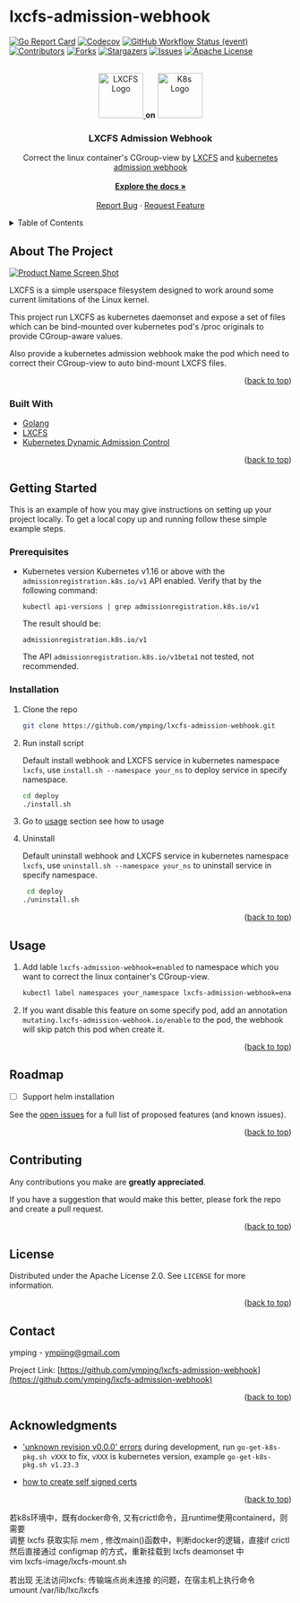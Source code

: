 # lxcfs-admission-webhook

<div id="top"></div>
<!--
*** Thanks for checking out the Best-README-Template. If you have a suggestion
*** that would make this better, please fork the repo and create a pull request
*** or simply open an issue with the tag "enhancement".
*** Don't forget to give the project a star!
*** Thanks again! Now go create something AMAZING! :D
-->



<!-- PROJECT SHIELDS -->
<!--
*** I'm using markdown "reference style" links for readability.
*** Reference links are enclosed in brackets [ ] instead of parentheses ( ).
*** See the bottom of this document for the declaration of the reference variables
*** for contributors-url, forks-url, etc. This is an optional, concise syntax you may use.
*** https://www.markdownguide.org/basic-syntax/#reference-style-links
-->
[![Go Report Card][go-report-card-shield]][go-report-card-url]
[![Codecov][codecov-shield]][codecov-url]
[![GitHub Workflow Status (event)][github-workflow-status-shield]][github-workflow-status-url]
[![Contributors][contributors-shield]][contributors-url]
[![Forks][forks-shield]][forks-url]
[![Stargazers][stars-shield]][stars-url]
[![Issues][issues-shield]][issues-url]
[![Apache License][license-shield]][license-url]


<!-- PROJECT LOGO -->
<br />
<div align="center">
  <a href="https://linuxcontainers.org/lxcfs/introduction/">
    <img src="https://linuxcontainers.org/static/img/containers.small.png" alt="LXCFS Logo" width="80" height="80">
  </a>
  <strong>on</strong>
  <a href="https://kubernetes.io/">
    <img src="https://kubernetes.io/images/favicon.png" alt="K8s Logo" width="80" height="80">
  </a>

<h3 align="center">LXCFS Admission Webhook</h3>

  <p align="center">
    Correct the linux container's CGroup-view by <a href="https://linuxcontainers.org/lxcfs/introduction/">LXCFS</a> and <a href="https://kubernetes.io/docs/reference/access-authn-authz/extensible-admission-controllers/">kubernetes admission webhook</a>
    <br />
    <br />
    <a href="https://github.com/ymping/lxcfs-admission-webhook"><strong>Explore the docs »</strong></a>
    <br />
    <br />
    <a href="https://github.com/ymping/lxcfs-admission-webhook/issues">Report Bug</a>
    ·
    <a href="https://github.com/ymping/lxcfs-admission-webhook/issues">Request Feature</a>
  </p>
</div>



<!-- TABLE OF CONTENTS -->
<details>
  <summary>Table of Contents</summary>
  <ol>
    <li>
      <a href="#about-the-project">About The Project</a>
      <ul>
        <li><a href="#built-with">Built With</a></li>
      </ul>
    </li>
    <li>
      <a href="#getting-started">Getting Started</a>
      <ul>
        <li><a href="#prerequisites">Prerequisites</a></li>
        <li><a href="#installation">Installation</a></li>
      </ul>
    </li>
    <li><a href="#usage">Usage</a></li>
    <li><a href="#roadmap">Roadmap</a></li>
    <li><a href="#contributing">Contributing</a></li>
    <li><a href="#license">License</a></li>
    <li><a href="#contact">Contact</a></li>
    <li><a href="#acknowledgments">Acknowledgments</a></li>
  </ol>
</details>



<!-- ABOUT THE PROJECT -->
## About The Project

[![Product Name Screen Shot][product-screenshot]](https://www.processon.com/view/link/6208d461f346fb3a0a38d972)

LXCFS is a simple userspace filesystem designed to work around some current limitations of the Linux kernel.

This project run LXCFS as kubernetes daemonset and expose a set of files which can be bind-mounted over kubernetes pod's /proc originals to provide CGroup-aware values.

Also provide a kubernetes admission webhook make the pod which need to correct their CGroup-view to auto bind-mount LXCFS files.

<p align="right">(<a href="#top">back to top</a>)</p>



### Built With

* [Golang](https://go.dev/)
* [LXCFS](https://linuxcontainers.org/lxcfs/introduction/)
* [Kubernetes Dynamic Admission Control](https://kubernetes.io/docs/reference/access-authn-authz/extensible-admission-controllers/)
 
<p align="right">(<a href="#top">back to top</a>)</p>



<!-- GETTING STARTED -->
## Getting Started

This is an example of how you may give instructions on setting up your project locally.
To get a local copy up and running follow these simple example steps.

### Prerequisites

* Kubernetes version
  Kubernetes v1.16 or above with the `admissionregistration.k8s.io/v1` API enabled. Verify that by the following command:
  ```
  kubectl api-versions | grep admissionregistration.k8s.io/v1
  ```
  The result should be:
  ```
  admissionregistration.k8s.io/v1
  ```
  The API `admissionregistration.k8s.io/v1beta1` not tested, not recommended.

### Installation

1. Clone the repo
   ```sh
   git clone https://github.com/ymping/lxcfs-admission-webhook.git
   ```
3. Run install script
   
   Default install webhook and LXCFS service in kubernetes namespace `lxcfs`,
   use `install.sh --namespace your_ns` to deploy service in specify namespace.
   ```sh
   cd deploy
   ./install.sh
   ```
4. Go to [usage](#usage) section see how to usage
5. Uninstall

   Default uninstall webhook and LXCFS service in kubernetes namespace `lxcfs`,
   use `uninstall.sh --namespace your_ns` to uninstall service in specify namespace.
   ```sh
    cd deploy
   ./uninstall.sh
   ```

<p align="right">(<a href="#top">back to top</a>)</p>



<!-- USAGE EXAMPLES -->
## Usage

1. Add lable `lxcfs-admission-webhook=enabled` to namespace which you want to correct the linux container's CGroup-view.
   ```sh
   kubectl label namespaces your_namespace lxcfs-admission-webhook=enabled
   ```
2. If you want disable this feature on some specify pod,
   add an annotation `mutating.lxcfs-admission-webhook.io/enable` to the pod,
   the webhook will skip patch this pod when create it.

<p align="right">(<a href="#top">back to top</a>)</p>



<!-- ROADMAP -->
## Roadmap

- [ ] Support helm installation

See the [open issues](https://github.com/ymping/lxcfs-admission-webhook/issues) for a full list of proposed features (and known issues).

<p align="right">(<a href="#top">back to top</a>)</p>



<!-- CONTRIBUTING -->
## Contributing

Any contributions you make are **greatly appreciated**.

If you have a suggestion that would make this better, please fork the repo and create a pull request.

<p align="right">(<a href="#top">back to top</a>)</p>



<!-- LICENSE -->
## License

Distributed under the Apache License 2.0. See `LICENSE` for more information.

<p align="right">(<a href="#top">back to top</a>)</p>



<!-- CONTACT -->
## Contact

ymping - [ympiing@gmail.com](mailto:ympiing@gmail.com)

Project Link: [https://github.com/ymping/lxcfs-admission-webhook](https://github.com/ymping/lxcfs-admission-webhook)

<p align="right">(<a href="#top">back to top</a>)</p>



<!-- ACKNOWLEDGMENTS -->
## Acknowledgments

* ['unknown revision v0.0.0' errors](https://github.com/kubernetes/kubernetes/issues/79384) during development,
  run `go-get-k8s-pkg.sh vXXX` to fix, `vXXX` is kubernetes version, example `go-get-k8s-pkg.sh v1.23.3`

* [how to create self signed certs](https://kubernetes.io/docs/tasks/administer-cluster/certificates/#openssl)

<p align="right">(<a href="#top">back to top</a>)</p>



<!-- MARKDOWN LINKS & IMAGES -->
<!-- https://www.markdownguide.org/basic-syntax/#reference-style-links -->
[github-workflow-status-shield]: https://img.shields.io/github/actions/workflow/status/ymping/lxcfs-admission-webhook/go.yml?event=push&logo=github&style=for-the-badge
[github-workflow-status-url]: https://github.com/ymping/lxcfs-admission-webhook/actions/workflows/go.yml
[go-report-card-shield]: https://goreportcard.com/badge/github.com/ymping/lxcfs-admission-webhook?style=for-the-badge
[go-report-card-url]: https://goreportcard.com/report/github.com/ymping/lxcfs-admission-webhook
[codecov-shield]: https://img.shields.io/codecov/c/github/ymping/lxcfs-admission-webhook?logo=codecov&style=for-the-badge
[codecov-url]: https://app.codecov.io/gh/ymping/lxcfs-admission-webhook/
[contributors-shield]: https://img.shields.io/github/contributors/ymping/lxcfs-admission-webhook.svg?style=for-the-badge
[contributors-url]: https://github.com/ymping/lxcfs-admission-webhook/graphs/contributors
[forks-shield]: https://img.shields.io/github/forks/ymping/lxcfs-admission-webhook.svg?style=for-the-badge
[forks-url]: https://github.com/ymping/lxcfs-admission-webhook/network/members
[stars-shield]: https://img.shields.io/github/stars/ymping/lxcfs-admission-webhook.svg?style=for-the-badge
[stars-url]: https://github.com/ymping/lxcfs-admission-webhook/stargazers
[issues-shield]: https://img.shields.io/github/issues/ymping/lxcfs-admission-webhook.svg?style=for-the-badge
[issues-url]: https://github.com/ymping/lxcfs-admission-webhook/issues
[license-shield]: https://img.shields.io/github/license/ymping/lxcfs-admission-webhook.svg?logo=apache&style=for-the-badge
[license-url]: https://github.com/ymping/lxcfs-admission-webhook/blob/master/LICENSE
[product-screenshot]: http://assets.processon.com/chart_image/6208c9970e3e7407d1cddc1d.png


若k8s环境中，既有docker命令, 又有crictl命令，且runtime使用containerd，则需要  
调整 lxcfs 获取实际 mem , 修改main()函数中，判断docker的逻辑，直接if crictl  
然后直接通过 configmap 的方式，重新挂载到 lxcfs deamonset 中  
vim lxcfs-image/lxcfs-mount.sh   
  
若出现 无法访问lxcfs: 传输端点尚未连接 的问题，在宿主机上执行命令  
umount /var/lib/lxc/lxcfs  
